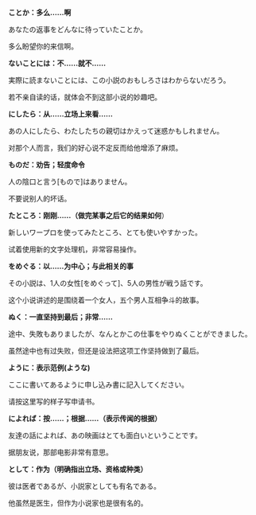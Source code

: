 **ことか：多么……啊**

あなたの返事をどんなに待っていたことか。

多么盼望你的来信啊。

**ないことには：不……就不……**

実際に読まないことには、この小説のおもしろさはわからないだろう。

若不亲自读的话，就体会不到这部小说的妙趣吧。

**にしたら：从……立场上来看……**

あの人にしたら、わたしたちの親切はかえって迷惑かもしれません。

对那个人而言，我们的好心说不定反而给他增添了麻烦。

**ものだ：劝告；轻度命令**

人の陰口と言う[もので]はありません。

不要说别人的坏话。

**たところ：刚刚……（做完某事之后它的结果如何**）

新しいワープロを使ってみたところ、とても使いやすかった。

试着使用新的文字处理机，非常容易操作。

**をめぐる：以……为中心；与此相关的事**

その小説は、1人の女性[をめぐって]、5人の男性が戦う話です。

这个小说讲述的是围绕着一个女人，五个男人互相争斗的故事。

**ぬく：一直坚持到最后；非常……**

途中、失敗もありましたが、なんとかこの仕事をやりぬくことができました。

虽然途中也有过失败，但还是设法把这项工作坚持做到了最后。

**ように：表示范例(ような)**

ここに書いてあるように申し込み書に記入してください。

请按这里写的样子写申请书。

**によれば：按……；根据……（表示传闻的根据）**

友達の話によれば、あの映画はとても面白いということです。

据朋友说，那部电影非常有意思。

**として：作为（明确指出立场、资格或种类）**

彼は医者であるが、小説家としても有名である。

他虽然是医生，但作为小说家也是很有名的。